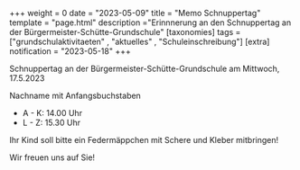 +++
weight = 0
date = "2023-05-09"
title = "Memo Schnuppertag"
template = "page.html"
description ="Erinnnerung an den Schnuppertag an der Bürgermeister-Schütte-Grundschule"
[taxonomies]
tags = ["grundschulaktivitaeten" , "aktuelles" , "Schuleinschreibung"]
[extra]
notification = "2023-05-18"
+++


Schnuppertag
an der Bürgermeister-Schütte-Grundschule am Mittwoch, 17.5.2023

<!-- more --> 

Nachname mit Anfangsbuchstaben
- A - K: 14.00 Uhr 
- L - Z: 15.30 Uhr

Ihr Kind soll bitte ein Federmäppchen mit Schere und Kleber mitbringen!

Wir freuen uns auf Sie!


